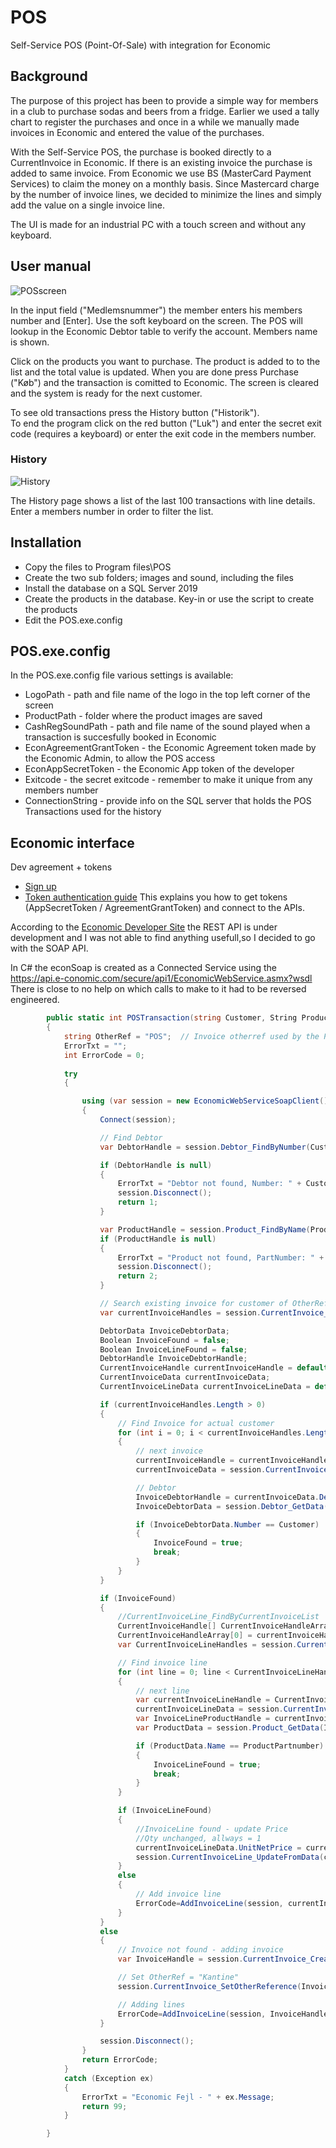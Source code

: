 # POS
Self-Service POS (Point-Of-Sale) with integration for Economic

## Background
The purpose of this project has been to provide a simple way for members in a club to purchase sodas and beers from a fridge.
Earlier we used a tally chart to register the purchases and once in a while we manually made invoices in Economic and entered the value of the purchases.

With the Self-Service POS, the purchase is booked directly to a CurrentInvoice in Economic. If there is an existing invoice the purchase is added to same invoice.
From Economic we use BS (MasterCard Payment Services) to claim the money on a monthly basis. 
Since Mastercard charge by the number of invoice lines, we decided to minimize the lines and simply add the value on a single invoice line.

The UI is made for an industrial PC with a touch screen and without any keyboard.

## User manual
![POSscreen](image/POS-screen-dump1.JPG)

In the input field ("Medlemsnummer") the member enters his members number and [Enter]. Use the soft keyboard on the screen. 
The POS will lookup in the Economic Debtor table to verify the account. Members name is shown.

Click on the products you want to purchase. The product is added to to the list and the total value is updated.
When you are done press Purchase ("Køb") and the transaction is comitted to Economic.
The screen is cleared and the system is ready for the next customer.

To see old transactions press the History button ("Historik"). <br>
To end the program click on the red button ("Luk") and enter the secret exit code (requires a keyboard) or enter the exit code in the members number.

### History
![History](image/POS-screen-dump2.JPG)

The History page shows a list of the last 100 transactions with line details.
Enter a members number in order to filter the list.

## Installation
* Copy the files to Program files\POS 
* Create the two sub folders; images and sound, including the files
* Install the database on a SQL Server 2019
* Create the products in the database. Key-in or use the script to create the products
* Edit the POS.exe.config

## POS.exe.config
In the POS.exe.config file various settings is available:
* LogoPath - path and file name of the logo in the top left corner of the screen
* ProductPath - folder where the product images are saved
* CashRegSoundPath - path and file name of the sound played when a transaction is succesfully booked in Economic
* EconAgreementGrantToken - the Economic Agreement token made by the Economic Admin, to allow the POS access
* EconAppSecretToken - the Economic App token of the developer
* Exitcode - the secret exitcode - remember to make it unique from any members number
* ConnectionString - provide info on the SQL server that holds the POS Transactions used for the history

## Economic interface
Dev agreement + tokens
* [Sign up](https://www.e-conomic.com/developer)
* [Token authentication guide](https://www.e-conomic.com/developer/connect) This explains you how to get tokens (AppSecretToken / AgreementGrantToken) and connect to the APIs.

According to the [Economic Developer Site](http://www.e-conomic.com/developer) the REST API is under development and I was not able to find anything usefull,so I decided to go with the SOAP API.

In C# the econSoap is created as a Connected Service using the https://api.e-conomic.com/secure/api1/EconomicWebService.asmx?wsdl
There is close to no help on which calls to make to it had to be reversed engineered.


```c#
        public static int POSTransaction(string Customer, String ProductPartnumber, int Qty, decimal Price, out string ErrorTxt)
        {
            string OtherRef = "POS";  // Invoice otherref used by the POS aplication
            ErrorTxt = "";
            int ErrorCode = 0;
            
            try
            {

                using (var session = new EconomicWebServiceSoapClient())
                {
                    Connect(session);

                    // Find Debtor
                    var DebtorHandle = session.Debtor_FindByNumber(Customer);

                    if (DebtorHandle is null)
                    {
                        ErrorTxt = "Debtor not found, Number: " + Customer;
                        session.Disconnect();
                        return 1;
                    }

                    var ProductHandle = session.Product_FindByName(ProductPartnumber);
                    if (ProductHandle is null)
                    {
                        ErrorTxt = "Product not found, PartNumber: " + ProductPartnumber;
                        session.Disconnect();
                        return 2;
                    }

                    // Search existing invoice for customer of OtherRef 
                    var currentInvoiceHandles = session.CurrentInvoice_FindByOtherReference(OtherRef);

                    DebtorData InvoiceDebtorData;
                    Boolean InvoiceFound = false;
                    Boolean InvoiceLineFound = false;
                    DebtorHandle InvoiceDebtorHandle;
                    CurrentInvoiceHandle currentInvoiceHandle = default;
                    CurrentInvoiceData currentInvoiceData;
                    CurrentInvoiceLineData currentInvoiceLineData = default;

                    if (currentInvoiceHandles.Length > 0)
                    {
                        // Find Invoice for actual customer
                        for (int i = 0; i < currentInvoiceHandles.Length; i++)
                        {
                            // next invoice
                            currentInvoiceHandle = currentInvoiceHandles[i];
                            currentInvoiceData = session.CurrentInvoice_GetData(currentInvoiceHandle);

                            // Debtor
                            InvoiceDebtorHandle = currentInvoiceData.DebtorHandle;
                            InvoiceDebtorData = session.Debtor_GetData(InvoiceDebtorHandle);

                            if (InvoiceDebtorData.Number == Customer)
                            {
                                InvoiceFound = true;
                                break;
                            }
                        }
                    }

                    if (InvoiceFound)
                    {
                        //CurrentInvoiceLine_FindByCurrentInvoiceList
                        CurrentInvoiceHandle[] CurrentInvoiceHandleArray = new CurrentInvoiceHandle[1];
                        CurrentInvoiceHandleArray[0] = currentInvoiceHandle;
                        var CurrentInvoiceLineHandles = session.CurrentInvoiceLine_FindByCurrentInvoiceList(CurrentInvoiceHandleArray);

                        // Find invoice line
                        for (int line = 0; line < CurrentInvoiceLineHandles.Length; line++)
                        {
                            // next line
                            var currentInvoiceLineHandle = CurrentInvoiceLineHandles[line];
                            currentInvoiceLineData = session.CurrentInvoiceLine_GetData(currentInvoiceLineHandle);
                            var InvoiceLineProductHandle = currentInvoiceLineData.ProductHandle;
                            var ProductData = session.Product_GetData(InvoiceLineProductHandle);

                            if (ProductData.Name == ProductPartnumber)
                            {
                                InvoiceLineFound = true;
                                break;
                            }
                        }

                        if (InvoiceLineFound)
                        {
                            //InvoiceLine found - update Price
                            //Qty unchanged, allways = 1
                            currentInvoiceLineData.UnitNetPrice = currentInvoiceLineData.UnitNetPrice + Price;
                            session.CurrentInvoiceLine_UpdateFromData(currentInvoiceLineData);
                        }
                        else
                        {
                            // Add invoice line
                            ErrorCode=AddInvoiceLine(session, currentInvoiceHandle, ProductHandle[0], ProductPartnumber, Qty, Price, out ErrorTxt);
                        }
                    }
                    else
                    {
                        // Invoice not found - adding invoice
                        var InvoiceHandle = session.CurrentInvoice_Create(DebtorHandle);

                        // Set OtherRef = "Kantine"
                        session.CurrentInvoice_SetOtherReference(InvoiceHandle, OtherRef);

                        // Adding lines
                        ErrorCode=AddInvoiceLine(session, InvoiceHandle, ProductHandle[0], ProductPartnumber, Qty, Price, out ErrorTxt);
                    }

                    session.Disconnect();
                }
                return ErrorCode;
            }
            catch (Exception ex)
            {
                ErrorTxt = "Economic Fejl - " + ex.Message;
                return 99;
            }

        }
```



